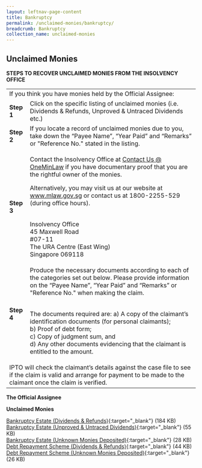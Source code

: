 ```yaml
---
layout: leftnav-page-content
title: Bankruptcy
permalink: /unclaimed-monies/bankruptcy/
breadcrumb: Bankruptcy
collection_name: unclaimed-monies
---
```


Unclaimed Monies
---

**STEPS TO RECOVER UNCLAIMED MONIES FROM THE INSOLVENCY OFFICE**

<table>
  <tr>
    <td colspan="2">If you think you have monies held by the Official Assignee:</td>
  </tr>
  <tr>
    <td><b>Step 1</b></td>
    <td>Click on the specific listing of unclaimed monies (i.e. Dividends & Refunds, Unproved & Untraced Dividends etc.)</td>
  </tr>
  <tr>
    <td><b>Step 2</b></td>
    <td>If you locate a record of unclaimed monies due to you, take down the “Payee Name”, “Year Paid” and “Remarks” or "Reference No." stated in the listing.</td>
  </tr>
  <tr>
    <td><b>Step 3</b></td>
    <td>
      	
Contact the Insolvency Office at <a href="https://www.mlaw.gov.sg/eservices/enquiry/">Contact Us @ OneMinLaw</a> if you have documentary proof that you are the rightful owner of the monies.

Alternatively, you may visit us at our website at <a href="https://www.mlaw.gov.sg/">www.mlaw.gov.sg</a> or contact us at 1800-2255-529 (during office hours).<br><br>

Insolvency Office<br>
45 Maxwell Road<br>
#07-11<br>
The URA Centre (East Wing)<br>
Singapore 069118
    </td>
  </tr>
  <tr>
    <td><b>Step 4</b></td>
    <td>
      Produce the necessary documents according to each of the categories set out below. Please provide information on the “Payee Name”, “Year Paid” and “Remarks” or "Reference No." when making the claim.<br><br>
      
The documents required are:
a) A copy of the claimant’s identification documents (for personal claimants);<br>
b) Proof of debt form;<br>
c) Copy of judgment sum, and<br>
d) Any other documents evidencing that the claimant is entitled to the amount.
    </td>
  </tr>
  <tr>
    <td colspan="2">IPTO will check the claimant’s details against the case file to see if the claim is valid and arrange for payment to be made to the claimant once the claim is verified.</td>
  </tr>
</table>

**The Official Assignee**

**Unclaimed Monies**

[Bankruptcy Estate (Dividends & Refunds)](/files/BDividends&Refunds.pdf/){:target="_blank"} (184 KB)<br>
[Bankruptcy Estate (Unproved & Untraced Dividends)](/files/BUnclaimedMonies(UnprovedandUntraced).pdf/){:target="_blank"} (55 KB)<br>
[Bankruptcy Estate (Unknown Monies Deposited)](/files/DebtRepaymentScheme_Unknownmoniesdeposited.pdf/){:target="_blank"} (28 KB)<br>
[Debt Repayment Scheme (Dividends & Refunds)](/files/DRSDividends&Refunds.pdf/){:target="_blank"} (44 KB)<br>
[Debt Repayment Scheme (Unknown Monies Deposited)](/files/Unknownmoniesdeposited.pdf/){:target="_blank"} (26 KB)
